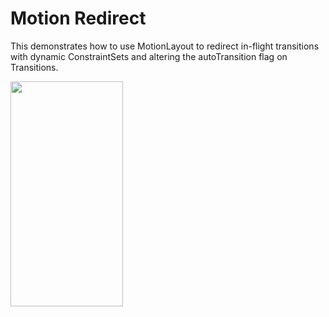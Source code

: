 # Motion Redirect

This demonstrates how to use MotionLayout to redirect in-flight transitions with dynamic ConstraintSets and altering the autoTransition flag on Transitions.

<img src="https://user-images.githubusercontent.com/1414364/57885341-b98b0000-77f8-11e9-8333-d7fab97f6f7d.gif" height="360" width="180" >

